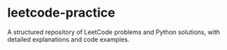 # leetcode-practice
A structured repository of LeetCode problems and Python solutions, with detailed explanations and code examples.

